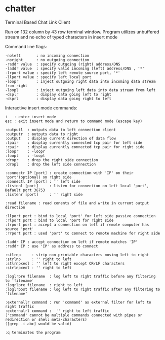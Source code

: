 # chatter
Terminal Based Chat Link Client

Run on 132 column by 43 row terminal window.
Program utilizes unbuffered stream and no echo of typed characters in insert mode

Command line flags:

    -noleft       : no incoming connection
    -noright      : no outgoing connection
    -raddr value  : specify outgoing (right) address/DNS
    -laddr value  : specify valid incoming (left) address/DNS , '*'
    -lrport value : specify left remote source port, '*'
    -llport value : specify left local port
    -loopr        : inject outgoing right data into incoming data stream from right
    -loopl        : inject outgoing left data into data stream from left
    -dsplr        : display data going left to right
    -dsprl        : display data going right to left
  
Interactive insert mode commands:

    i   : enter insert mode
    esc : exit insert mode and return to command mode (escape key)
    
    :outputl  : outputs data to left connection client
    :outputr  : outputs data to right
    :output   : display current direction of data flow
    :lpair    : display currently connected tcp pair for left side
    :rpair    : display currently connected tcp pair for right side
    :loopr    : -loopr
    :loopl    : -loopl
    :dropr    : drop the right side connection
    :dropl    : drop the left side connection
  
    :connectr IP [port] : create connection with 'IP' on their 'port'(optional) on right side
    :connectl IP [port] : '' left side
    :listenl [port]     : listen for connection on left local 'port', Default port 36753
    :listenr [port]     : '' right side
  
    :read filename : read conents of file and write in current output direction
  
    :llport port : bind to local 'port' for left side passive connection
    :rlport port : bind to local 'port for right side
    :lrport port : accept a connection on left if remote computer has source 'port'
    :rrport port : used 'port' to connect to remote machine for right side
  
    :laddr IP : accept connection on left if remote matches 'IP'
    :raddr IP : use 'IP' as address to connect
  
    :stlrnp     : strip non-printable characters moving left to right
    :strlnp     : '' right to left
    :stlrnpxeol : '' left to right except CR/LF characters
    :strlnpxeol : '' right to left
  
    :loglrpre filename  : log left to right traffic before any filtering to 'filename'
    :logrlpre filename  : right to left
    :loglrpost filename : log left to right traffic after any filtering to 'filename'
  
    :externallr command : run 'command' as external filter for left to right traffic
    :externalrl command :  '' right to left traffic
    ('command' cannot be multiple commands connected with pipes or redirection or shell meta-characters)
    ([grep -i abc] would be valid)
  
    :q terminates the program
  
